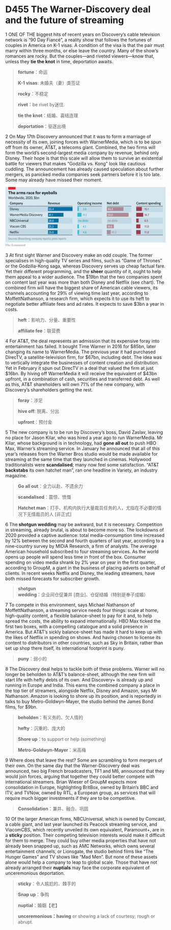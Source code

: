 # D455 The Warner-Discovery deal and the future of streaming
1 ONE OF THE biggest hits of recent years on Discovery’s cable television network is “90 Day Fiancé”, a reality show that follows the fortunes of couples in America on K-1 visas. A condition of the visa is that the pair must marry within three months, or else leave the country. Many of the show’s romances are rocky. But the couples—and riveted viewers—know that, unless they **tie the knot** in time, deportation awaits.

> **fortune**：命运
>
> **K-1 visas**: 未婚夫（妻）类签证
>
> **rocky**：不稳定
>
> **rivet**：be rivet by迷住.
>
> **tie the knot**：结婚、喜结连理
>
> **deportation**：驱逐出境
>

2 On May 17th Discovery announced that it was to form a marriage of necessity of its own, joining forces with WarnerMedia, which is to be spun off from its owner, AT&T, a telecoms giant. Combined, the two firms will form the world’s second-largest media company by revenue, behind only Disney. Their hope is that this scale will allow them to survive an existential battle for viewers that makes “Godzilla vs. Kong” look like cautious cuddling. The announcement has already caused speculation about further mergers, as panicked media companies seek partners before it is too late. Some may already have missed their moment.

![](./img/boxcnfy432lQsgi84W1fVuNjVjc.png)

3 At first sight Warner and Discovery make an odd couple. The former specialises in high-quality TV series and films, such as “Game of Thrones” or the Godzilla-Kong saga, whereas Discovery serves up cheap factual fare. Yet their different programming, and the **sheer** quantity of it, ought to help them appeal to a wider audience. The $19bn that the two companies spent on content last year was more than both Disney and Netflix (see chart). The combined firm will have the biggest share of American cable viewers, its channels accounting for 29% of viewing time last year, according to MoffettNathanson, a research firm, which expects it to use its heft to negotiate better affiliate fees and ad rates. It expects to save $3bn a year in costs.

> **heft**：影响力、分量、重要性
>
> **affiliate fee**：联营费
>

4 For AT&T, the deal represents an admission that its expensive foray into entertainment has failed. It bought Time Warner in 2016 for $85bn, later changing its name to WarnerMedia. The previous year it had purchased DirecTV, a satellite-television firm, for $67bn, including debt. The idea was to vertically integrate the businesses of content creation and distribution. Yet in February it spun out DirecTV in a deal that valued the firm at just $16bn. By hiving off WarnerMedia it will receive the equivalent of $43bn upfront, in a combination of cash, securities and transferred debt. As well as this, AT&T shareholders will own 71% of the new company, with Discovery’s shareholders getting the rest.

> **foray**：涉足
>
> **hive off**: 脱离、分出
>
> **upfront**：预付金
>

5 The new company is to be run by Discovery’s boss, David Zaslav, leaving no place for Jason Kilar, who was hired a year ago to run WarnerMedia. Mr Kilar, whose background is in technology, had **gone all out** to push HBO Max, Warner’s streaming service. In January he announced that all of this year’s releases from the Warner Bros studio would be made available for streaming at the same time that they launched in cinemas. Hollywood traditionalists were **scandalised**; many now feel some satisfaction. “AT&T **backstabs** its own hatchet man”, ran one headline in Variety, an industry magazine.

> **Go all out**：全力以赴、不遗余力
>
> **scandalised**：震惊、愤慨
>
> **Hatchet man**：打手、机构内执行大量裁员任务的人，尤指在不必要的情况下无情裁员的人 [非正式]
>

6 The **shotgun wedding** may be awkward, but it is necessary. Competition in streaming, already brutal, is about to become more so. The lockdowns of 2020 provided a captive audience: total media-consumption time increased by 12% between the second and fourth quarters of last year, according to a nine-country survey by MIDiA Research, a firm of analysts. The average American household subscribed to four streaming services. As the world opens up people will spend less time in front of the box. Consumer spending on video media shrank by 2% year on year in the first quarter, according to GroupM, a giant in the business of placing adverts on behalf of clients. In recent weeks Netflix and Disney, the leading streamers, have both missed forecasts for subscriber growth.

> **shotgun wedding**：企业间仓促兼并 [商业]、仓促结婚（特别是奉子成婚）
>

7 To compete in this environment, says Michael Nathanson of MoffettNathanson, a streaming service needs four things: scale at home, high-quality content, a flexible balance-sheet to pay for it and, to help spread the costs, the ability to expand internationally. HBO Max ticked the first two boxes, with a compelling catalogue and a solid presence in America. But AT&T’s sickly balance-sheet has made it hard to keep up with the likes of Netflix in spending on shows. And having chosen to license its content to distributors in other countries, such as Sky in Britain, rather than set up shop there itself, its international footprint is puny.

> **puny**：弱小的
>

8 The Discovery deal helps to tackle both of these problems. Warner will no longer be beholden to AT&T’s balance-sheet, although the new firm will start life with hefty debts of its own. And Discovery+ is already up and running in Europe and India. This earns the combined company a place in the top tier of streamers, alongside Netflix, Disney and Amazon, says Mr Nathanson. Amazon is looking to shore up its position, and is reportedly in talks to buy Metro-Goldwyn-Mayer, the studio behind the James Bond films, for $9bn.

> **beholden**：有义务的、欠人情的
>
> **hefty**：沉重的、庞大的
>
> **Shore up**：to support or help (something)
>
> **Metro-Goldwyn-Mayer**：米高梅
>

9 Where does that leave the rest? Some are scrambling to form mergers of their own. On the same day that the Warner-Discovery deal was announced, two big French broadcasters, TF1 and M6, announced that they would join forces, arguing that together they could better compete with international streamers. Brian Wieser of GroupM expects more consolidation in Europe, highlighting BritBox, owned by Britain’s BBC and ITV, and TVNow, owned by RTL, a European group, as services that will require much bigger investments if they are to be competitive.

> **Consolidation**：兼并、融合、巩固
>

10 Of the larger American firms, NBCUniversal, which is owned by Comcast, a cable giant, and last year launched its Peacock streaming service, and ViacomCBS, which recently unveiled its own equivalent, Paramount+, are in a **sticky** position. Their competing television interests would make it difficult for them to merge. They could buy other media properties that have not already been snapped up, such as AMC Networks, which owns several entertainment channels, or Lionsgate, the studio behind films like “The Hunger Games” and TV shows like “Mad Men”. But none of these assets alone would help a company to leap to global scale. Those that have not already arranged their **nuptials** may face the corporate equivalent of unceremonious deportation.

> **sticky**：令人尴尬的、棘手的
>
> **Snap up**：争购
>
> **nuptial**：婚姻【老】
>
> **unceremonious：having** or showing a lack of courtesy; rough or abrupt.
>

